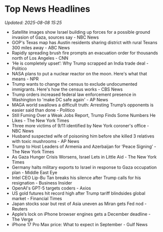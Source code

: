 # Top News Headlines

_Updated: 2025-08-08 15:25_

- Satellite images show Israel building up forces for a possible ground invasion of Gaza, sources say - NBC News
- GOP's Texas map has Austin residents sharing district with rural Texans 300 miles away - ABC News
- Rapidly spreading brush fire prompts an evacuation order for thousands north of Los Angeles - CNN
- ‘He is completely upset’: Why Trump scrapped an India trade deal - Politico
- NASA plans to put a nuclear reactor on the moon. Here's what that means - NPR
- Trump wants to change the census to exclude undocumented immigrants. Here's how the census works - CBS News
- Trump orders increased federal law enforcement presence in Washington to 'make DC safe again' - AP News
- MAGA world swallows a difficult truth: Arresting Trump’s opponents is easier said than done - Politico
- Still Fuming Over a Weak Jobs Report, Trump Finds Some Numbers He Likes - The New York Times
- Three more victims of 9/11 identified by New York coroner's office - NBC News
- Husband suspected wife of poisoning him before she killed 3 relatives with toxic mushrooms - AP News
- Trump to Host Leaders of Armenia and Azerbaijan for ‘Peace Signing’ - The New York Times
- As Gaza Hunger Crisis Worsens, Israel Lets in Little Aid - The New York Times
- Germany halts military exports to Israel in response to Gaza occupation plan - Middle East Eye
- Intel CEO Lip-Bu Tan breaks his silence after Trump calls for his resignation - Business Insider
- OpenAI's GPT-5 targets coders - Axios
- US gold futures hit record high after Trump tariff blindsides global market - Financial Times
- Japan stocks soar but rest of Asia uneven as Miran gets Fed nod - Reuters
- Apple’s lock on iPhone browser engines gets a December deadline - The Verge
- iPhone 17 Pro Max price: What to expect in September - Gulf News